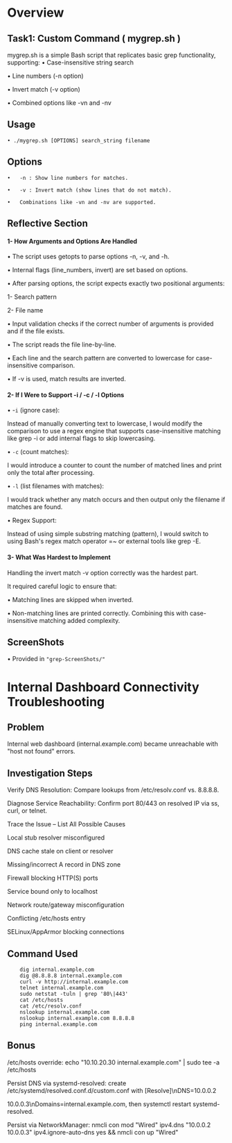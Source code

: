 # Overview

## Task1: Custom Command ( mygrep.sh )

mygrep.sh is a simple Bash script that replicates basic grep functionality, supporting:
•	Case-insensitive string search

•	Line numbers (-n option)

•	Invert match (-v option)

•	Combined options like -vn and -nv

## Usage

    • ./mygrep.sh [OPTIONS] search_string filename


## Options

    •	-n : Show line numbers for matches.
    
    •	-v : Invert match (show lines that do not match).
    
    •	Combinations like -vn and -nv are supported.

 ## Reflective Section

#### 1- How Arguments and Options Are Handled
•	The script uses getopts to parse options -n, -v, and -h.

•	Internal flags (line_numbers, invert) are set based on options.

•	After parsing options, the script expects exactly two positional arguments:

   1-	Search pattern
 
   2- File name

•	Input validation checks if the correct number of arguments is provided and if the file exists.

•	The script reads the file line-by-line. 

•	Each line and the search pattern are converted to lowercase for case-insensitive comparison.

•	If -v is used, match results are inverted.

#### 2- If I Were to Support -i / -c / -l Options

• -`i` (ignore case): 

Instead of manually converting text to lowercase, I would modify the comparison to use a regex engine that supports case-insensitive matching like grep -i or add internal flags to skip lowercasing.

• `-c` (count matches):

I would introduce a counter to count the number of matched lines and print only the total after processing.

• `-l` (list filenames with matches):

I would track whether any match occurs and then output only the filename if matches are found.

• Regex Support:

Instead of using simple substring matching (pattern), I would switch to using Bash's regex match operator =~ or external tools like grep -E.

#### 3- What Was Hardest to Implement

Handling the invert match -v option correctly was the hardest part.

It required careful logic to ensure that:

•	Matching lines are skipped when inverted.

•	Non-matching lines are printed correctly. Combining this with case-insensitive matching added complexity. 

## ScreenShots
• Provided in `"grep-ScreenShots/"`



# Internal Dashboard Connectivity Troubleshooting

## Problem
Internal web dashboard (internal.example.com) became unreachable with "host not found" errors.

## Investigation Steps

Verify DNS Resolution: Compare lookups from /etc/resolv.conf vs. 8.8.8.8.

Diagnose Service Reachability: Confirm port 80/443 on resolved IP via ss, curl, or telnet.

Trace the Issue – List All Possible Causes

Local stub resolver misconfigured

DNS cache stale on client or resolver

Missing/incorrect A record in DNS zone

Firewall blocking HTTP(S) ports

Service bound only to localhost

Network route/gateway misconfiguration

Conflicting /etc/hosts entry

SELinux/AppArmor blocking connections

## Command Used
        dig internal.example.com
        dig @8.8.8.8 internal.example.com
        curl -v http://internal.example.com
        telnet internal.example.com
        sudo netstat -tuln | grep '80\|443'
        cat /etc/hosts
        cat /etc/resolv.conf
        nslookup internal.example.com
        nslookup internal.example.com 8.8.8.8
        ping internal.example.com

## Bonus
/etc/hosts override: echo "10.10.20.30 internal.example.com" | sudo tee -a /etc/hosts

Persist DNS via systemd-resolved: create /etc/systemd/resolved.conf.d/custom.conf with [Resolve]\nDNS=10.0.0.2 

10.0.0.3\nDomains=internal.example.com, then systemctl restart systemd-resolved.

Persist via NetworkManager: nmcli con mod \"Wired\" ipv4.dns \"10.0.0.2 10.0.0.3\" ipv4.ignore-auto-dns yes && nmcli con up \"Wired\"       
